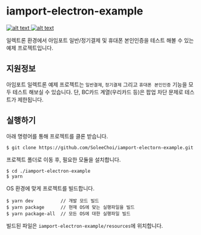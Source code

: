 # iamport-electron-example

[ ![alt text](https://img.shields.io/badge/electron-v6-orange.svg?longCache=true&style=flat-square) ](https://github.com/electron/electron)
[ ![alt text](https://img.shields.io/badge/react-v16.12.0-yellow.svg?longCache=true&style=flat-square) ](https://github.com/sindresorhus/query-string)

일렉트론 환경에서 아임포트 일반/정기결제 및 휴대폰 본인인증을 테스트 해볼 수 있는 예제 프로젝트입니다.

## 지원정보

아임포트 일렉트론 예제 프로젝트는 `일반결제`, `정기결제` 그리고 `휴대폰 본인인증` 기능을 모두 테스트 해보실 수 있습니다. 단, BC카드 계열(우리카드 등)은 팝업 차단 문제로 테스트가 제한됩니다.

## 실행하기

아래 명령어를 통해 프로젝트를 클론 받습니다.

```
$ git clone https://github.com/SoleeChoi/iamport-electorn-example.git
```

프로젝트 폴더로 이동 후, 필요한 모듈을 설치합니다.

```
$ cd ./iamport-electron-example
$ yarn
```

OS 환경에 맞게 프로젝트를 빌드합니다.

```
$ yarn dev          // 개발 모드 빌드
$ yarn package      // 현재 OS에 맞는 실행파일을 빌드
$ yarn package-all  // 모든 OS에 대한 실행파일 빌드
```

빌드된 파일은 `iamport-electron-example/resources`에 위치합니다.
